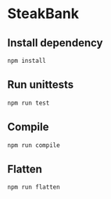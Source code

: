 # SteakBank

## Install dependency

```shell
npm install
```

## Run unittests

```shell
npm run test
```

## Compile

```shell
npm run compile
```

## Flatten

```shell
npm run flatten
```